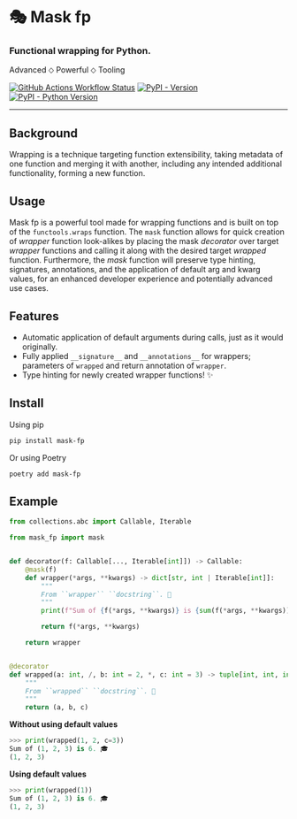 # 🎭 Mask fp

### Functional wrapping for Python.
Advanced ⬦ Powerful ⬦ Tooling

[![GitHub Actions Workflow Status](https://img.shields.io/github/actions/workflow/status/A-4S/mask-fp/python-app.yml?logo=github&label=CI&style=for-the-badge)](https://github.com/A-4S/mask-fp/actions/workflows/python-app.yml) [![PyPI - Version](https://img.shields.io/pypi/v/mask-fp?style=for-the-badge)](https://pypi.org/project/mask-fp/) [![PyPI - Python Version](https://img.shields.io/pypi/pyversions/mask-fp?style=for-the-badge)](https://pypi.org/project/mask-fp/)

---
## Background
Wrapping is a technique targeting function extensibility, taking metadata of one function and merging it with another, including any intended additional functionality, forming a new function.

## Usage
Mask fp is a powerful tool made for wrapping functions and is built on top of the `functools.wraps` function. The `mask` function allows for quick creation of *wrapper* function look-alikes by placing the mask *decorator* over target *wrapper* functions and calling it along with the desired target *wrapped* function. Furthermore, the *mask* function will preserve type hinting, signatures, annotations, and the application of default arg and kwarg values, for an enhanced developer experience and potentially advanced use cases.

## Features
- Automatic application of default arguments during calls, just as it would originally.
- Fully applied `__signature__` and `__annotations__` for wrappers; parameters of `wrapped` and return annotation of `wrapper`.
- Type hinting for newly created wrapper functions! ✨

## Install
Using pip
```sh
pip install mask-fp
```

Or using Poetry
```sh
poetry add mask-fp
```

## Example
```python
from collections.abc import Callable, Iterable

from mask_fp import mask


def decorator(f: Callable[..., Iterable[int]]) -> Callable:
    @mask(f)
    def wrapper(*args, **kwargs) -> dict[str, int | Iterable[int]]:
        """
        From ``wrapper`` ``docstring``. 👋
        """
        print(f"Sum of {f(*args, **kwargs)} is {sum(f(*args, **kwargs))}. 🎓")

        return f(*args, **kwargs)

    return wrapper


@decorator
def wrapped(a: int, /, b: int = 2, *, c: int = 3) -> tuple[int, int, int]:
    """
    From ``wrapped`` ``docstring``. 👋
    """
    return (a, b, c)
```

**Without using default values**
```python
>>> print(wrapped(1, 2, c=3))
Sum of (1, 2, 3) is 6. 🎓
(1, 2, 3)
```

**Using default values**
```python
>>> print(wrapped(1))
Sum of (1, 2, 3) is 6. 🎓
(1, 2, 3)
```
